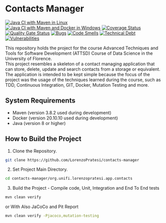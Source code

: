 # Contacts Manager

[![Java CI with Maven in Linux](https://github.com/LorenzoPratesi/contacts-manager/actions/workflows/maven.yml/badge.svg)](https://github.com/LorenzoPratesi/contacts-manager/actions/workflows/maven.yml)
[![Java CI with Maven and Docker in Windows](https://github.com/LorenzoPratesi/contacts-manager/actions/workflows/maven-windows.yml/badge.svg)](https://github.com/LorenzoPratesi/contacts-manager/actions/workflows/maven-windows.yml)
[![Coverage Status](https://coveralls.io/repos/github/LorenzoPratesi/contacts-manager/badge.svg?branch=main)](https://coveralls.io/github/LorenzoPratesi/contacts-manager?branch=main)
[![Quality Gate Status](https://sonarcloud.io/api/project_badges/measure?project=LorenzoPratesi_contacts-manager&metric=alert_status)](https://sonarcloud.io/summary/new_code?id=LorenzoPratesi_contacts-manager)
[![Bugs](https://sonarcloud.io/api/project_badges/measure?project=LorenzoPratesi_contacts-manager&metric=bugs)](https://sonarcloud.io/summary/new_code?id=LorenzoPratesi_contacts-manager)
[![Code Smells](https://sonarcloud.io/api/project_badges/measure?project=LorenzoPratesi_contacts-manager&metric=code_smells)](https://sonarcloud.io/summary/new_code?id=LorenzoPratesi_contacts-manager)
[![Technical Debt](https://sonarcloud.io/api/project_badges/measure?project=LorenzoPratesi_contacts-manager&metric=sqale_index)](https://sonarcloud.io/summary/new_code?id=LorenzoPratesi_contacts-manager)
[![Vulnerabilities](https://sonarcloud.io/api/project_badges/measure?project=LorenzoPratesi_contacts-manager&metric=vulnerabilities)](https://sonarcloud.io/summary/new_code?id=LorenzoPratesi_contacts-manager)


This repository holds the project for the course Advanced Techniques and Tools for Software Development (ATTSD) Course of Data Science in the University of Florence.  
This project resembles a skeleton of a contact managing application that can store, delete, update and search contacts from a storage or equivalent. The application is intended to be kept simple because the focus of the project was the usage of the techniques learned during the course, such as TDD, Continuous Integration, GIT, Docker, Mutation Testing and more.

## System Requirements

- Maven (version 3.8.2 used during development)
- Docker (version 20.10.10 used during development)
- Java (version 8 or higher)

## How to Build the Project
1. Clone the Repository.
```sh
git clone https://github.com/LorenzoPratesi/contacts-manager
```
2. Set Project Main Directory.
```sh
cd contacts-manager/org.unifi.lorenzopratesi.app.contacts
```

3. Build the Project - Compile code, Unit, Integration and End To End tests
```sh
mvn clean verify
```
or With Also JaCoCo and Pit Report
```sh
mvn clean verify -Pjacoco,mutation-testing
```
